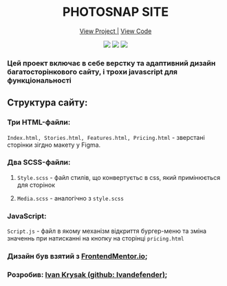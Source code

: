 <h1 align="center">PHOTOSNAP SITE</h1>

<div align="center">
    <a href="https://ivandefender.github.io/Photosnap-Site/">View Project |</a>
    <a href="https://github.com/Ivandefender/Photosnap-Site">View Code</a>
</div>

<p align="center">
<img src="https://img.shields.io/badge/HTML-orange?style=for-the-badge&logo=html&logoColor=orange">
<img src="https://img.shields.io/badge/css-blue?style=for-the-badge&logo=css&logoColor=blue">
<img src="https://img.shields.io/badge/JavaScript-yellow?style=for-the-badge&logo=JavaScript&logoColor=yellow&labelColor=black">
</p>

### **Цей проект включає в себе верстку та адаптивний дизайн багатосторінкового сайту, і трохи javascript для функціональності**

## Структура сайту:

### Три HTML-файли:

`Index.html, Stories.html, Features.html, Pricing.html` - зверстані сторінки зігдно макету у Figma.

### Два SCSS-файли:

1. `Style.scss` - файл стилів, що конвертуєтьс в css, який примінюється для сторінок

2. `Media.scss` - аналогічно з `style.scss`

### JavaScript:

`Script.js` - файл в якому механізм відкриття бургер-меню та зміна значеннь при натисканні на кнопку на сторінці `pricing.html` 

### Дизайн був взятий з [FrontendMentor.io](https://www.frontendmentor.io/challenges/photosnap-multipage-website-nMDSrNmNW);

### Розробив: [Ivan Krysak (github: Ivandefender)](https://github.com/Ivandefender);
